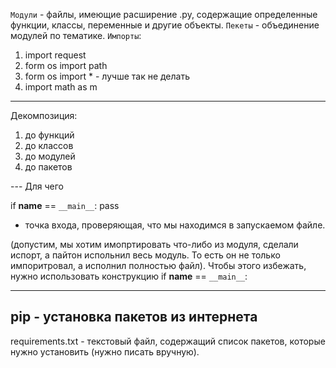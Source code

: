 `Модули` - файлы, имеющие расширение .py, содержащие определенные функции, классы, переменные и другие объекты.
`Пекеты` - объединение модулей по тематике.
`Импорты`:
1. import request
2. form os import path
3. form os import * - лучше так не делать
4. import math as m

---
Декомпозиция:

1. до функций
2. до классов
3. до модулей
4. до пакетов

--- Для чего

if __name__ == `__main__`:
    pass

- точка входа, проверяющая, что мы находимся в запускаемом файле.

(допустим, мы хотим имопртировать что-либо из модуля, сделали испорт, а пайтон испольнил весь модуль. То есть он не только импоритровал, а исполнил полностью файл). Чтобы этого избежать, нужно использовать конструкцию if __name__ == `__main__`:

---
## pip - установка пакетов из интернета

requirements.txt - текстовый файл, содержащий список пакетов, которые нужно установить (нужно писать вручную).